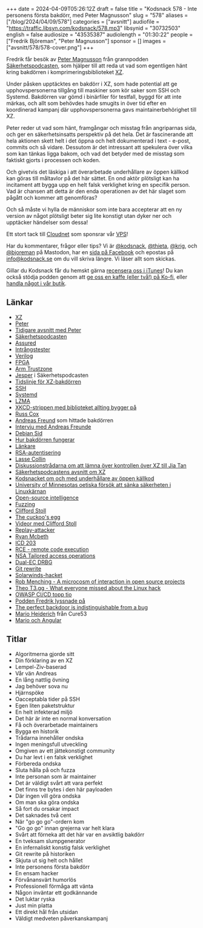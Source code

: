 +++
date = 2024-04-09T05:26:12Z
draft = false
title = "Kodsnack 578 - Inte personens första bakdörr, med Peter Magnusson"
slug = "578"
aliases = ["/blog/2024/04/09/578"]
categories = ["avsnitt"]
audiofile = "https://traffic.libsyn.com/kodsnack/578.mp3"
libsynid = "30732503"
english = false
audiosize = "43535387"
audiolength = "01:30:22"
people = ["Fredrik Björeman", "Peter Magnusson"]
sponsor = []
images = ["avsnitt/578/578-cover.png"]
+++

Fredrik får besök av [Peter Magnusson](https://www.linkedin.com/in/petersjm/) från grannpodden [Säkerhetspodcasten](https://sakerhetspodcasten.se/), som hjälper till att reda ut vad som egentligen hänt kring bakdörren i komprimeringsbiblioteket [XZ](https://en.wikipedia.org/wiki/XZ_Utils).

Under påsken upptäcktes en bakdörr i XZ, som hade potential att ge upphovspersonerna tillgång till maskiner som kör saker som SSH och Systemd. Bakdörren var gömd i binärfiler för testfall, byggd för att inte märkas, och allt som behövdes hade smugits in över tid efter en koordinerad kampanj där upphovspersonerna gavs maintainerbehörighet till XZ.

Peter reder ut vad som hänt, framgångar och misstag från angriparnas sida, och ger en säkerhetsinsatts perspektiv på det hela. Det är fascinerande att hela aktionen skett helt i det öppna och helt dokumenterad i text - e-post, commits och så vidare. Dessutom är det intressant att spekulera över vilka som kan tänkas ligga bakom, och vad det betyder med de misstag som faktiskt gjorts i processen och koden.

Och givetvis det läskiga i att överarbetade underhållare av öppen källkod kan göras till måltavlor på det här sättet. En ond aktör plötsligt kan ha incitament att bygga upp en helt falsk verklighet kring en specifik person. Vad är chansen att detta är den enda operationen av det här slaget som pågått och kommer att genomföras?

Och så måste vi hylla de människor som inte bara accepterar att en ny version av något plötsligt beter sig lite konstigt utan dyker ner och upptäcker händelser som dessa!

Ett stort tack till [Cloudnet](https://www.cloudnet.se) som sponsrar vår [VPS](https://en.wikipedia.org/wiki/Virtual_private_server)!

Har du kommentarer, frågor eller tips? Vi är [@kodsnack](https://social.podsnack.se/@kodsnack), [@thieta](https://6510.nu/@thieta), [@krig](https://6510.nu/@krig), och [@bjoreman](https://toot.cafe/@bjoreman) på Mastodon, har en [sida på Facebook](https://www.facebook.com/) och epostas på [info@kodsnack.se](mailto:info@kodsnack.se) om du vill skriva längre. Vi läser allt som skickas.

Gillar du Kodsnack får du hemskt gärna [recensera oss i iTunes](https://itunes.apple.com/se/podcast/kodsnack/id561631498?l=en)! Du kan också stödja podden genom att <a href="https://ko-fi.com/kodsnack" rel="payment">ge oss en kaffe (eller två!) på Ko-fi</a>, eller [handla något i vår butik](https://shop.spreadshirt.se/kodsnack/).

## Länkar ##
* [XZ](https://en.wikipedia.org/wiki/XZ_Utils)
* [Peter](https://www.linkedin.com/in/petersjm/)
* [Tidigare avsnitt med Peter](https://kodsnack.se/people/peter-magnusson/)
* [Säkerhetspodcasten](https://sakerhetspodcasten.se/)
* [Assured](https://www.assured.se/)
* [Intrångstester](https://en.wikipedia.org/wiki/Penetration_test)
* [Verilog](https://en.wikipedia.org/wiki/Verilog)
* [FPGA](https://en.wikipedia.org/wiki/Field-programmable_gate_array)
* [Arm Trustzone](https://www.arm.com/technologies/trustzone-for-cortex-m)
* [Jesper](https://www.linkedin.com/in/gustafjesperlarsson/?originalSubdomain=se) i Säkerhetspodcasten
* [Tidslinje för XZ-bakdörren](https://research.swtch.com/xz-timeline)
* [SSH](https://en.wikipedia.org/wiki/Secure_Shell)
* [Systemd](https://en.wikipedia.org/wiki/Systemd)
* [LZMA](https://en.wikipedia.org/wiki/Lempel%E2%80%93Ziv%E2%80%93Markov_chain_algorithm)
* [XKCD-strippen med biblioteket allting bygger på](https://xkcd.com/2347/)
* [Russ Cox](https://swtch.com/~rsc/)
* [Andreas Freund](https://mastodon.social/@AndresFreundTec) som hittade bakdörren
* [Intervju med Andreas Freunde](https://www.nytimes.com/2024/04/03/technology/prevent-cyberattack-linux.html?unlocked_article_code=1.hk0.72fI.IyWXvuupgMrj&smid=nytcore-ios-share&referringSource=articleShare&ugrp=m&sgrp=c-cb)
* [Debian Sid](https://wiki.debian.org/DebianUnstable)
* [Hur bakdörren fungerar](https://gist.github.com/thesamesam/223949d5a074ebc3dce9ee78baad9e27)
* [Länkare](https://en.wikipedia.org/wiki/Linker_%28computing%29)
* [RSA-autentisering](https://en.wikipedia.org/wiki/RSA_%28cryptosystem%29)
* [Lasse Collin](https://tukaani.org/xz-backdoor/)
* [Diskussionstrådarna om att lämna över kontrollen över XZ till Jia Tan](https://www.mail-archive.com/xz-devel@tukaani.org/msg00566.html)
* [Säkerhetspodcastens avsnitt om XZ](https://sakerhetspodcasten.se/posts/sakerhetspodcasten_259_xz_bakdorren/)
* [Kodsnacket om och med underhållare av öppen källkod](https://kodsnack.se/488/)
* [University of Minnesotas oetiska försök att sänka säkerheten i Linuxkärnan](https://www.theverge.com/2021/4/30/22410164/linux-kernel-university-of-minnesota-banned-open-source)
* [Open-source intelligence](https://en.wikipedia.org/wiki/Open-source_intelligence)
* [Fuzzing](https://en.wikipedia.org/wiki/Fuzzing)
* [Clifford Stoll](https://en.wikipedia.org/wiki/Clifford_Stoll)
* [The cuckoo's egg](https://en.wikipedia.org/wiki/The_Cuckoo%27s_Egg_%28book%29)
* [Videor med Clifford Stoll](https://www.youtube.com/results?search_query=clifford+stoll)
* [Replay-attacker](https://en.wikipedia.org/wiki/Replay_attack)
* [Ryan Mcbeth](https://www.youtube.com/@RyanMcBethProgramming)
* [ICD 203](https://irp.fas.org/dni/icd/icd-203.pdf)
* [RCE - remote code execution](https://en.wikipedia.org/wiki/RCE_-_Remote_Code_Execution)
* [NSA Tailored access operations](https://en.wikipedia.org/wiki/Tailored_Access_Operations)
* [Dual-EC DRBG](https://en.wikipedia.org/wiki/Dual_EC_DRBG)
* [Git rewrite](https://git-scm.com/book/en/v2/Git-Tools-Rewriting-History)
* [Solarwinds-hacket](https://www.wired.com/story/the-untold-story-of-solarwinds-the-boldest-supply-chain-hack-ever/)
* [Rob Menching - A microcosm of interaction in open source projects](https://robmensching.com/blog/posts/2024/03/30/a-microcosm-of-the-interactions-in-open-source-projects/)
* [Theo T3.gg - What everyone missed about the Linux hack](https://www.youtube.com/watch?v=0pT-dWpmwhA)
* [OWASP CI/CD topp tio](https://owasp.org/www-project-top-10-ci-cd-security-risks/)
* [Podden Fredrik lyssnade på](https://opensourcesecurity.io/2024/04/01/xz-bonus-spectacular-episode/)
* [The perfect backdoor is indistinguishable from a bug](https://openreview.net/forum?id=4NT3umNU3D0&referrer=%5Bthe%20profile%20of%20Guillaume%20Leclerc%5D%28%2Fprofile%3Fid%3D~Guillaume_Leclerc1%29)
* [Mario Heiderich](https://heideri.ch/) från Cure53
* [Mario och Angular](https://www.youtube.com/watch?v=U4e0Remq1WQ)

## Titlar ##
* Algoritmerna gjorde sitt
* Din förklaring av en XZ
* Lempel-Ziv-baserad
* Vår vän Andreas
* En lång nattlig övning
* Jag behöver sova nu
* Hjärnspöke
* Oacceptabla tider på SSH
* Egen liten paketstruktur
* En helt infekterad miljö
* Det här är inte en normal konversation
* Få och överarbetade maintainers
* Bygga en historik
* Trådarna innehåller ondska
* Ingen meningsfull utveckling
* Omgiven av ett jättekonstigt community
* Du har levt i en falsk verklighet
* Förbereda ondska
* Sluta hålla på och fuzza
* Inte personan som är maintainer
* Det är väldigt svårt att vara perfekt
* Det finns tre bytes i den här payloaden
* Där ingen vill göra ondska
* Om man ska göra ondska
* Så fort du orsakar impact
* Det saknades två cent
* När "go go go"-ordern kom
* "Go go go" innan grejerna var helt klara
* Svårt att förneka att det här var en avsiktlig bakdörr
* En tveksam slumpgenerator
* En infernaliskt konstig falsk verklighet
* Git rewrite på historiken
* Skjuta ut sig helt och hållet
* Inte personens första bakdörr
* En ensam hacker
* Förvånansvärt humorlös
* Professionell förmåga att vänta
* Någon inväntar ett godkännande
* Det luktar ryska
* Just min platta
* Ett direkt hål från utsidan
* Väldigt medveten påverkanskampanj
